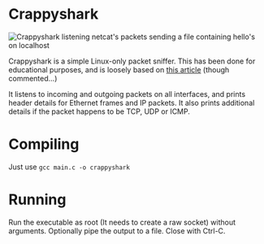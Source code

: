# Crappyshark

![Crappyshark listening netcat's packets sending a file containing hello's on localhost](https://user-images.githubusercontent.com/56542714/132957590-4a939e47-28c9-4570-82b8-585c08052f6c.gif)


Crappyshark is a simple Linux-only packet sniffer. This has been done for educational purposes, and is loosely based on [this article](https://www.binarytides.com/packet-sniffer-code-in-c-using-linux-sockets-bsd-part-2/) (though commented...)

It listens to incoming and outgoing packets on all interfaces, and prints header details for Ethernet frames and IP packets. It also prints additional details if the packet happens to be TCP, UDP or ICMP.

# Compiling
Just use `gcc main.c -o crappyshark`

# Running
Run the executable as root (It needs to create a raw socket) without arguments. Optionally pipe the output to a file. Close with Ctrl-C.

